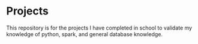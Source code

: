 # Projects

This repository is for the projects I have completed in school to validate my knowledge of python, spark, and general database knowledge.
